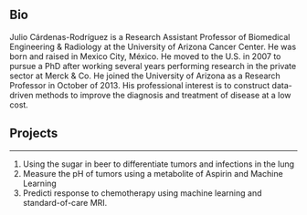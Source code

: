 ## Bio
Julio Cárdenas-Rodríguez is a Research Assistant Professor of Biomedical Engineering & Radiology at the University of Arizona Cancer Center.  He was born and raised in Mexico City, México. He moved to the U.S. in 2007 to pursue a PhD after working several years performing research in the private sector at Merck & Co. He joined the University of Arizona as a Research Professor in October of 2013.
His professional interest is to construct data-driven methods to improve the diagnosis and treatment of disease at a low cost.  

## Projects
--------
1. Using the sugar in beer to differentiate tumors and infections in the lung
2. Measure the pH of tumors using a metabolite of Aspirin and Machine Learning
3. Predicti response to chemotherapy using machine learning and standard-of-care MRI.
